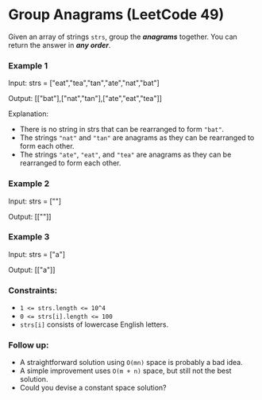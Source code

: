 # Group Anagrams (LeetCode 49)

Given an array of strings ```strs```, group the ***anagrams*** together. You can return the answer in ***any order***.

### Example 1

Input: strs = ["eat","tea","tan","ate","nat","bat"]

Output: [["bat"],["nat","tan"],["ate","eat","tea"]]

Explanation:

- There is no string in strs that can be rearranged to form ```"bat"```.
- The strings ```"nat"``` and ```"tan"``` are anagrams as they can be rearranged to form each other.
- The strings ```"ate"```, ```"eat"```, and ```"tea"``` are anagrams as they can be rearranged to form each other.

### Example 2

Input: strs = [""]

Output: [[""]]

### Example 3

Input: strs = ["a"]

Output: [["a"]]

### Constraints:

- ```1 <= strs.length <= 10^4```
- ```0 <= strs[i].length <= 100```
- ```strs[i]``` consists of lowercase English letters.

### Follow up:

- A straightforward solution using ```O(mn)``` space is probably a bad idea.
- A simple improvement uses ```O(m + n)``` space, but still not the best solution.
- Could you devise a constant space solution?